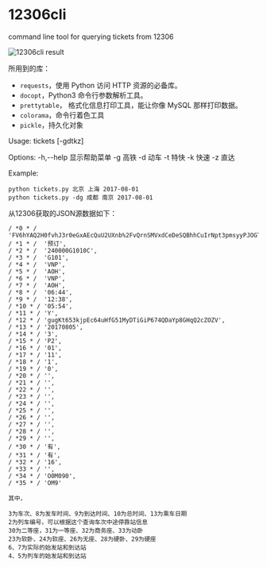 # 12306cli
command line tool for querying tickets from 12306

![12306cli result](http://7xkfga.com1.z0.glb.clouddn.com/12306cli_result.png)

所用到的库：

- `requests`，使用 Python 访问 HTTP 资源的必备库。
- `docopt`，Python3 命令行参数解析工具。
- `prettytable`， 格式化信息打印工具，能让你像 MySQL 那样打印数据。
- `colorama`，命令行着色工具
- `pickle`，持久化对象

Usage:
    tickets [-gdtkz] <from> <to> <date>

Options:
    -h,--help   显示帮助菜单
    -g          高铁
    -d          动车
    -t          特快
    -k          快速
    -z          直达

Example:

    python tickets.py 北京 上海 2017-08-01
    python tickets.py -dg 成都 南京 2017-08-01


从12306获取的JSON源数据如下：

```
/ *0 * /  'FV6hYAQ2H0fvhJ3r0eGxAEcQuU2UXnb%2FvQrnSMVxdCeDeSQBhhCuIrNpt3pmsyyPJOGTTAap8ge5%0A74EWeoeZIULwwokviBtqPwwHs5cRoIBjkCKOoejxx1pTnd%2FRd8LEt2S9SZrkBAjsF0qakfNnLhMZ%0AF6hHXKQ8KhzT8O5wFgaXShrqZ%2F8UVahZXyrh7aeAWNJp3iyIz0VqZwrRxKCfYG8q74hLi15BeSKW%0AuE91tAKgZkds',
/ *1 * /  '预订',
/ *2 * /  '240000G1010C',
/ *3 * /  'G101',
/ *4 * /  'VNP',
/ *5 * /  'AOH',
/ *6 * /  'VNP',
/ *7 * /  'AOH',
/ *8 * /  '06:44',
/ *9 * /  '12:38',
/ *10 * / '05:54',
/ *11 * / 'Y',
/ *12 * / 'gugKt653kjpEc64uHfG51MyDTiGiP674QDaYp8GHqQ2cZOZV',
/ *13 * / '20170805',
/ *14 * / '3',
/ *15 * / 'P2',
/ *16 * / '01',
/ *17 * / '11',
/ *18 * / '1',
/ *19 * / '0',
/ *20 * / '',
/ *21 * / '',
/ *22 * / '',
/ *23 * / '',
/ *24 * / '',
/ *25 * / '',
/ *26 * / '',
/ *27 * / '',
/ *28 * / '',
/ *29 * / '',
/ *30 * / '有',
/ *31 * / '有',
/ *32 * / '16',
/ *33 * / '',
/ *34 * / 'O0M090',
/ *35 * / 'OM9'

其中，

3为车次、8为发车时间、9为到达时间、10为总时间、13为乘车日期
2为列车编号，可以根据这个查询车次中途停靠站信息
30为二等座，31为一等座、32为商务座、33为动卧
23为软卧、24为软座、26为无座、28为硬卧、29为硬座
6、7为实际的始发站和到达站
4、5为列车的始发站和到达站
```
